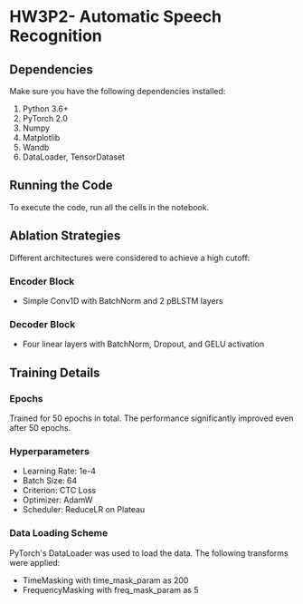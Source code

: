 # HW3P2- Automatic Speech Recognition

## Dependencies

Make sure you have the following dependencies installed:

1. Python 3.6+
2. PyTorch 2.0
3. Numpy
4. Matplotlib
5. Wandb
6. DataLoader, TensorDataset

## Running the Code

To execute the code, run all the cells in the notebook.

## Ablation Strategies

Different architectures were considered to achieve a high cutoff:

### Encoder Block

- Simple Conv1D with BatchNorm and 2 pBLSTM layers

### Decoder Block

- Four linear layers with BatchNorm, Dropout, and GELU activation

## Training Details

### Epochs

Trained for 50 epochs in total. The performance significantly improved even after 50 epochs.

### Hyperparameters

- Learning Rate: 1e-4
- Batch Size: 64
- Criterion: CTC Loss
- Optimizer: AdamW
- Scheduler: ReduceLR on Plateau

### Data Loading Scheme

PyTorch's DataLoader was used to load the data. The following transforms were applied:

- TimeMasking with time_mask_param as 200
- FrequencyMasking with freq_mask_param as 5



